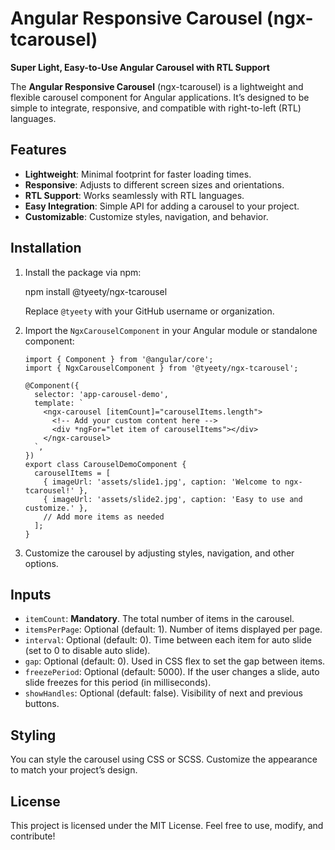 Angular Responsive Carousel (ngx-tcarousel)
=========================================

**Super Light, Easy-to-Use Angular Carousel with RTL Support**

The **Angular Responsive Carousel** (ngx-tcarousel) is a lightweight and flexible carousel component for Angular applications. It’s designed to be simple to integrate, responsive, and compatible with right-to-left (RTL) languages.

Features
--------

*   **Lightweight**: Minimal footprint for faster loading times.
*   **Responsive**: Adjusts to different screen sizes and orientations.
*   **RTL Support**: Works seamlessly with RTL languages.
*   **Easy Integration**: Simple API for adding a carousel to your project.
*   **Customizable**: Customize styles, navigation, and behavior.

Installation
------------

1.  Install the package via npm:
    
    npm install @tyeety/ngx-tcarousel
    
    Replace `@tyeety` with your GitHub username or organization.
    
2.  Import the `NgxCarouselComponent` in your Angular module or standalone component:
    
        import { Component } from '@angular/core';
        import { NgxCarouselComponent } from '@tyeety/ngx-tcarousel';
        
        @Component({
          selector: 'app-carousel-demo',
          template: `
            <ngx-carousel [itemCount]="carouselItems.length">
              <!-- Add your custom content here -->
              <div *ngFor="let item of carouselItems"></div>
            </ngx-carousel>
          `,
        })
        export class CarouselDemoComponent {
          carouselItems = [
            { imageUrl: 'assets/slide1.jpg', caption: 'Welcome to ngx-tcarousel!' },
            { imageUrl: 'assets/slide2.jpg', caption: 'Easy to use and customize.' },
            // Add more items as needed
          ];
        }
    
3.  Customize the carousel by adjusting styles, navigation, and other options.
    

Inputs
------

*   `itemCount`: **Mandatory**. The total number of items in the carousel.
*   `itemsPerPage`: Optional (default: 1). Number of items displayed per page.
*   `interval`: Optional (default: 0). Time between each item for auto slide (set to 0 to disable auto slide).
*   `gap`: Optional (default: 0). Used in CSS flex to set the gap between items.
*   `freezePeriod`: Optional (default: 5000). If the user changes a slide, auto slide freezes for this period (in milliseconds).
*   `showHandles`: Optional (default: false). Visibility of next and previous buttons.

Styling
-------

You can style the carousel using CSS or SCSS. Customize the appearance to match your project’s design.

License
-------

This project is licensed under the MIT License. Feel free to use, modify, and contribute!
